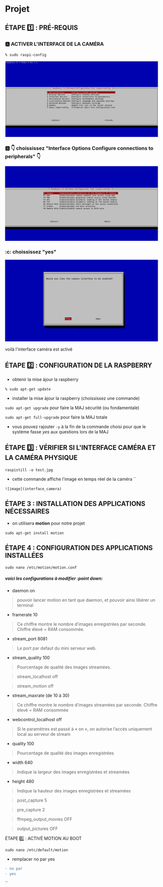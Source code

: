 # Projet
## ÉTAPE :one: : PRÉ-REQUIS


### :a: ACTIVER L'INTERFACE DE LA CAMÉRA


`% sudo raspi-config`


![image](activer_camera.png)


### :b: :point_down: choississez "Interface Options    Configure connections to peripherals"  :point_down:


![image](interface_camera.png)


### :c: choississez "yes"


![image](yes_camera.png)


voilà l'interface caméra est activé


## ÉTAPE :two: : CONFIGURATION DE LA RASPBERRY


- obtenir la mise àjour la raspberry


`% sudo apt-get update`


- installer la mise àjour la raspberry (choississez une commande)


`sudo apt-get upgrade` pour faire la MAJ sécurité (ou fondamentale)


`sudo apt-get full-upgrade` pour faire la MAJ totale


- vous pouvez rajouter `-y` à la fin de la commande choisi pour que le systéme fasse *yes* aux questions lors de la MAJ


## ÉTAPE :three: : VÉRIFIER SI L'INTERFACE CAMÉRA ET LA CAMÉRA PHYSIQUE


`raspistill -o test.jpg`


- cette commande affiche l'image en temps réel de la caméra
``

`![image](interface_camera)`
## ÉTAPE 3 : INSTALLATION  DES APPLICATIONS NÉCESSAIRES


- on utilisera **motion** pour notre projet


`sudo apt-get install motion`


## ÉTAPE 4 : CONFIGURATION DES APPLICATIONS INSTALLÉES


`sudo nano /etc/motion/motion.conf`


##### voici les configurations à modifier :point down:


- daemon   on


> pouvoir lancer motion en tant que daemon, et pouvoir ainsi libérer un terminal


- framerate   10

> Ce chiffre montre le nombre d’images enregistrées par seconde. Chiffre élevé = RAM consommée.


- stream_port   8081

> Le port par defaut du mini serveur web.

- stream_quality   100

> Pourcentage de qualité des images streamées.


> stream_localhost   off


> stream_motion   off


- stream_maxrate (de 10 à 30)

> Ce chiffre montre le nombre d’images streamées par seconde. Chiffre élevé = RAM consommée


- webcontrol_localhost   off

> Si le paramètres est passé à « on », on autorise l’accès uniquement local au serveur de stream


- quality   100

> Pourcentage de qualité des images enregistrées


- width   640

> Indique la largeur des images enregistrées et streamées


- height   480

> Indique la hauteur des images enregistrées et streamées


> post_capture   5


> pre_capture   2


> ffmpeg_output_movies  OFF


> output_pictures   OFF

ÉTAPE :five: : ACTIVÉ MOTION AU BOOT

`sudo nano /etc/default/motion`


- remplacer no par yes 


```diff
- no par 
- yes 
```
``
